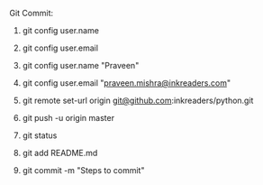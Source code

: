 Git Commit:

1. git config user.name

2. git config user.email

3. git config user.name "Praveen"

4. git config user.email "praveen.mishra@inkreaders.com"

5. git remote set-url origin git@github.com:inkreaders/python.git

6. git push -u origin master

7. git status

8. git add README.md

9. git commit -m "Steps to commit"
